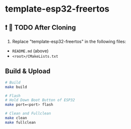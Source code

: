 # template-esp32-freertos

## :exclamation: :busts_in_silhouette: TODO After Cloning

1) Replace "template-esp32-freertos" in the following files:
- `README.md` (above)
- `<root>/CMakeLists.txt`

## Build & Upload

```bash
# Build
make build

# Flash
# Hold Down Boot Button of ESP32
make port=<port> flash

# Clean and Fullclean
make clean
make fullclean
```
